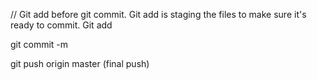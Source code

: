 // Git add before git commit. Git add is staging the files to make sure it's ready to commit.
Git add

git commit -m

git push origin master (final push)

